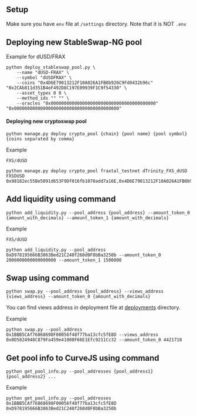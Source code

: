 ## Setup
Make sure you have `env` file at `/settings` directory. Note that it is NOT `.env`

## Deploying new StableSwap-NG pool

Example for dUSD/FRAX
```
python deploy_stableswap_pool.py \
    --name "dUSD-FRAX" \
    --symbol "dUSDFRAX" \
    --coins "0x4D6E79013212F10A026A1FB0b926C9Fd0432b96c" "0x2CAb811d351B4eF492D8C197E09939F1C9f54330" \
    --asset_types 0 0 \
    --method_ids "" "" \
    --oracles "0x0000000000000000000000000000000000000000" "0x0000000000000000000000000000000000000000"
```

#### Deploying new cryptoswap pool
```
python manage.py deploy crypto_pool {chain} {pool name} {pool symbol} {coins separated by comma}
```

Example
```
FXS/dUSD

python manage.py deploy crypto_pool fraxtal_testnet dTrinity_FXS_dUSD FXSDUSD 0x98182ec55Be5091d653F9Df016fb1070add7a16E,0x4D6E79013212F10A026A1FB0b926C9Fd0432b96c
```

## Add liquidity using command
```
python add_liquidity.py --pool_address {pool_address} --amount_token_0 {amount_with_decimals} --amount_token_1 {amount_with_decimals}
```

Example
```
FXS/dUSD

python add_liquidity.py --pool_address 0xD978195666B3863Bed21C240f260d0F8bBa3250b --amount_token_0 2000000000000000000 --amount_token_1 1500000
```

## Swap using command
```
python swap.py --pool_address {pool_address} --views_address {views_address} --amount_token_0 {amount_with_decimals}
```

You can find views address in deployment file at [deployments](/deployments) directory.

Example
```
python swap.py --pool_address 0x1BBB5CAf76868698F00056f48f77ba13cfc5fE8D --views_address 0x0D5824948C879Fa459e41008F66E1Efc9211Cc32 --amount_token_0 4421718
```

## Get pool info to CurveJS using command
```
python get_pool_info.py --pool_addresses {pool_address1} {pool_address2} ...
```

Example
```
python get_pool_info.py --pool_addresses 0x1BBB5CAf76868698F00056f48f77ba13cfc5fE8D 0xD978195666B3863Bed21C240f260d0F8bBa3250b
```

